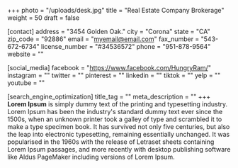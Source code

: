 +++
photo = "/uploads/desk.jpg"
title = "Real Estate Company Brokerage"
weight = 50
draft = false

[contact]
address = "3454 Golden Oak."
city = "Corona"
state = "CA"
zip_code = "92886"
email = "myemail@email.com"
fax_number = "543-672-6734"
license_number = "#34536572"
phone = "951-878-9564"
website = ""

[social_media]
facebook = "https://www.facebook.com/HungryRam/"
instagram = ""
twitter = ""
pinterest = ""
linkedin = ""
tiktok = ""
yelp = ""
youtube = ""

[search_engine_optimization]
title_tag = ""
meta_description = ""
+++
**Lorem Ipsum**&nbsp;is simply dummy text of the printing and typesetting industry. Lorem Ipsum has been the industry's standard dummy text ever since the 1500s, when an unknown printer took a galley of type and scrambled it to make a type specimen book. It has survived not only five centuries, but also the leap into electronic typesetting, remaining essentially unchanged. It was popularised in the 1960s with the release of Letraset sheets containing Lorem Ipsum passages, and more recently with desktop publishing software like Aldus PageMaker including versions of Lorem Ipsum.
